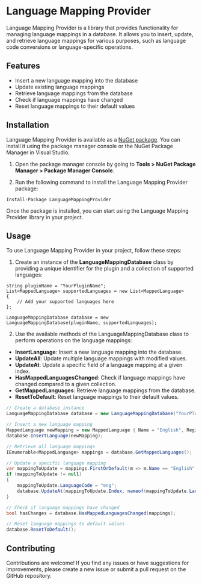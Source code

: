 # Language Mapping Provider

Language Mapping Provider is a library that provides functionality for managing language mappings in a database. It allows you to insert, update, and retrieve language mappings for various purposes, such as language code conversions or language-specific operations.

## Features

- Insert a new language mapping into the database
- Update existing language mappings
- Retrieve language mappings from the database
- Check if language mappings have changed
- Reset language mappings to their default values

## Installation

Language Mapping Provider is available as a [NuGet package](https://www.nuget.org/packages/LanguageMappingProvider/). You can install it using the package manager console or the NuGet Package Manager in Visual Studio.

1. Open the package manager console by going to **Tools > NuGet Package Manager > Package Manager Console**.

2. Run the following command to install the Language Mapping Provider package:

```shell
Install-Package LanguageMappingProvider
```

Once the package is installed, you can start using the Language Mapping Provider library in your project.

## Usage

To use Language Mapping Provider in your project, follow these steps:

1. Create an instance of the **LanguageMappingDatabase** class by providing a unique identifier for the plugin and a collection of supported languages:

```
string pluginName = "YourPluginName";
List<MappedLanguage> supportedLanguages = new List<MappedLanguage>
{
    // Add your supported languages here
};

LanguageMappingDatabase database = new LanguageMappingDatabase(pluginName, supportedLanguages);
```
2. Use the available methods of the LanguageMappingDatabase class to perform operations on the language mappings:

* **InsertLanguage**: Insert a new language mapping into the database.
* **UpdateAll**: Update multiple language mappings with modified values.
* **UpdateAt**: Update a specific field of a language mapping at a given index.
* **HasMappedLanguagesChanged**: Check if language mappings have changed compared to a given collection.
* **GetMappedLanguages**: Retrieve language mappings from the database.
* **ResetToDefault**: Reset language mappings to their default values.

```csharp
// Create a database instance
LanguageMappingDatabase database = new LanguageMappingDatabase("YourPluginName", supportedLanguages);

// Insert a new language mapping
MappedLanguage newMapping = new MappedLanguage { Name = "English", Region = "US", TradosCode = "en-US", LanguageCode = "en" };
database.InsertLanguage(newMapping);

// Retrieve all language mappings
IEnumerable<MappedLanguage> mappings = database.GetMappedLanguages();

// Update a specific language mapping
var mappingToUpdate = mappings.FirstOrDefault(m => m.Name == "English" && m.Region == "US");
if (mappingToUpdate != null)
{
    mappingToUpdate.LanguageCode = "eng";
    database.UpdateAt(mappingToUpdate.Index, nameof(mappingToUpdate.LanguageCode), mappingToUpdate.LanguageCode);
}

// Check if language mappings have changed
bool hasChanges = database.HasMappedLanguagesChanged(mappings);

// Reset language mappings to default values
database.ResetToDefault();
```

## Contributing

Contributions are welcome! If you find any issues or have suggestions for improvements, please create a new issue or submit a pull request on the GitHub repository.
